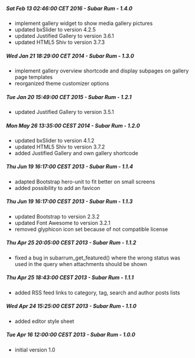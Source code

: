 ##### Sat Feb 13 02:46:00 CET 2016 - Subar Rum - 1.4.0
+ implement gallery widget to show media gallery pictures
+ updated bxSlider to version 4.2.5
+ updated Justified Gallery to version 3.6.1
+ updated HTML5 Shiv to version 3.7.3

##### Wed Jan 21 18:29:00 CET 2014 - Subar Rum - 1.3.0
+ implement gallery overview shortcode and display subpages on gallery page templates
+ reorganized theme customizer options

##### Tue Jan 20 15:49:00 CET 2015 - Subar Rum - 1.2.1
+ updated Justified Gallery to version 3.5.1

##### Mon May 26 13:35:00 CEST 2014 - Subar Rum - 1.2.0
+ updated bxSlider to version 4.1.2
+ updated HTML5 Shiv to version 3.7.2
+ added Justified Gallery and own gallery shortcode

##### Thu Jun 19 16:17:00 CEST 2013 - Subar Rum - 1.1.4
+ adapted Bootstrap hero-unit to fit better on small screens
+ added possibility to add an favicon

##### Thu Jun 19 16:17:00 CEST 2013 - Subar Rum - 1.1.3
+ updated Bootstrap to version 2.3.2
+ updated Font Awesome to version 3.2.1
+ removed glyphicon icon set because of not compatible license

##### Thu Apr 25 20:05:00 CEST 2013 - Subar Rum - 1.1.2
+ fixed a bug in subarrum_get_featured() where the wrong status was used in the query when attachments should be shown

##### Thu Apr 25 18:43:00 CEST 2013 - Subar Rum - 1.1.1
+ added RSS feed links to category, tag, search and author posts lists

##### Wed Apr 24 15:25:00 CEST 2013 - Subar Rum - 1.1.0
+ added editor style sheet

##### Tue Apr 16 12:00:00 CEST 2013 - Subar Rum - 1.0.0
+ initial version 1.0
